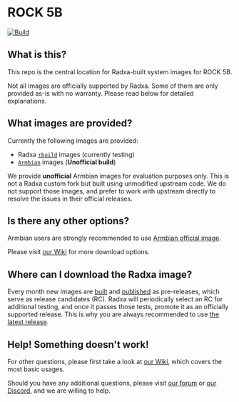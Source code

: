 # ROCK 5B
[![Build](https://github.com/radxa-build/rock-5b/workflows/Build/badge.svg)](https://github.com/radxa-build/rock-5b/actions/workflows/build.yml)

## What is this?

This repo is the central location for Radxa-built system images for ROCK 5B.

Not all images are officially supported by Radxa. Some of them are only provided as-is with no warranty. Please read below for detailed explanations.

## What images are provided?

Currently the following images are provided:
* Radxa [`rbuild`](https://github.com/radxa-repo/rbuild) images (currently testing)
* [`Armbian`](https://github.com/armbian/build) images (**Unofficial build**)

We provide **unofficial** Armbian images for evaluation purposes only. This is not a Radxa custom fork but built using unmodified upstream code. We do not support those images, and prefer to work with upstream directly to resolve the issues in their official releases.

## Is there any other options?

Armbian users are strongly recommended to use [Armbian official image](https://www.armbian.com/rock-5b/).

Please visit [our Wiki](https://wiki.radxa.com/Rock5/downloads) for more download options.

## Where can I download the Radxa image?

Every month new images are [built](https://github.com/radxa-build/rock-5b/actions/workflows/build.yml) and [published](https://github.com/radxa-build/rock-5b/releases) as pre-releases, which serve as release candidates (RC). Radxa will periodically select an RC for additional testing, and once it passes those tests, promote it as an officially supported release. This is why you are always recommended to use [the latest release](https://github.com/radxa-build/rock-5b/releases/latest).

## Help! Something doesn't work!

For other questions, please first take a look at [our Wiki](https://wiki.radxa.com/Rock5), which covers the most basic usages.

Should you have any additional questions, please visit [our forum](https://forum.radxa.com/) or [our Discord](https://rock.sh/go), and we are willing to help.
